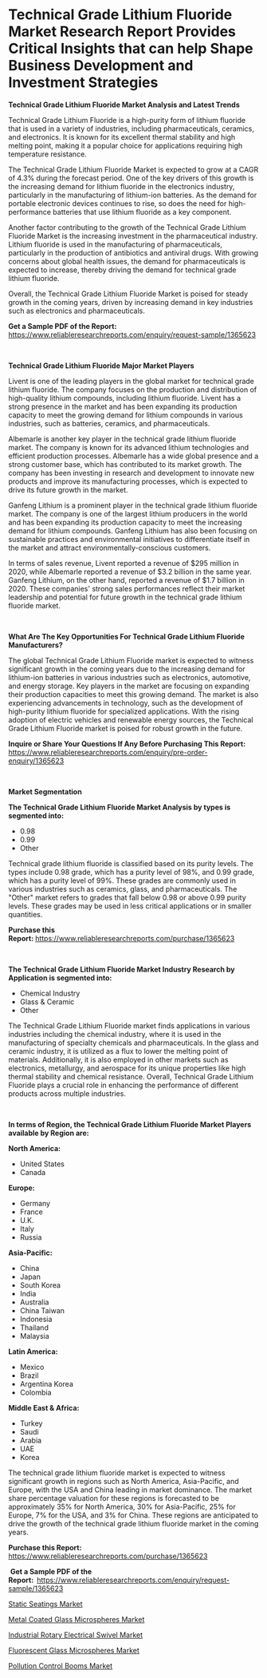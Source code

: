 <p><h1>Technical Grade Lithium Fluoride Market Research Report Provides Critical Insights that can help Shape Business Development and Investment Strategies</h1></p><p><strong>Technical Grade Lithium Fluoride Market Analysis and Latest Trends</strong></p>
<p><p>Technical Grade Lithium Fluoride is a high-purity form of lithium fluoride that is used in a variety of industries, including pharmaceuticals, ceramics, and electronics. It is known for its excellent thermal stability and high melting point, making it a popular choice for applications requiring high temperature resistance.</p><p>The Technical Grade Lithium Fluoride Market is expected to grow at a CAGR of 4.3% during the forecast period. One of the key drivers of this growth is the increasing demand for lithium fluoride in the electronics industry, particularly in the manufacturing of lithium-ion batteries. As the demand for portable electronic devices continues to rise, so does the need for high-performance batteries that use lithium fluoride as a key component.</p><p>Another factor contributing to the growth of the Technical Grade Lithium Fluoride Market is the increasing investment in the pharmaceutical industry. Lithium fluoride is used in the manufacturing of pharmaceuticals, particularly in the production of antibiotics and antiviral drugs. With growing concerns about global health issues, the demand for pharmaceuticals is expected to increase, thereby driving the demand for technical grade lithium fluoride.</p><p>Overall, the Technical Grade Lithium Fluoride Market is poised for steady growth in the coming years, driven by increasing demand in key industries such as electronics and pharmaceuticals.</p></p>
<p><strong>Get a Sample PDF of the Report:&nbsp;</strong> <a href="https://www.reliableresearchreports.com/enquiry/request-sample/1365623">https://www.reliableresearchreports.com/enquiry/request-sample/1365623</a></p>
<p>&nbsp;</p>
<p><strong>Technical Grade Lithium Fluoride Major Market Players</strong></p>
<p><p>Livent is one of the leading players in the global market for technical grade lithium fluoride. The company focuses on the production and distribution of high-quality lithium compounds, including lithium fluoride. Livent has a strong presence in the market and has been expanding its production capacity to meet the growing demand for lithium compounds in various industries, such as batteries, ceramics, and pharmaceuticals. </p><p>Albemarle is another key player in the technical grade lithium fluoride market. The company is known for its advanced lithium technologies and efficient production processes. Albemarle has a wide global presence and a strong customer base, which has contributed to its market growth. The company has been investing in research and development to innovate new products and improve its manufacturing processes, which is expected to drive its future growth in the market. </p><p>Ganfeng Lithium is a prominent player in the technical grade lithium fluoride market. The company is one of the largest lithium producers in the world and has been expanding its production capacity to meet the increasing demand for lithium compounds. Ganfeng Lithium has also been focusing on sustainable practices and environmental initiatives to differentiate itself in the market and attract environmentally-conscious customers. </p><p>In terms of sales revenue, Livent reported a revenue of $295 million in 2020, while Albemarle reported a revenue of $3.2 billion in the same year. Ganfeng Lithium, on the other hand, reported a revenue of $1.7 billion in 2020. These companies' strong sales performances reflect their market leadership and potential for future growth in the technical grade lithium fluoride market.</p></p>
<p>&nbsp;</p>
<p><strong>What Are The Key Opportunities For Technical Grade Lithium Fluoride Manufacturers?</strong></p>
<p><p>The global Technical Grade Lithium Fluoride market is expected to witness significant growth in the coming years due to the increasing demand for lithium-ion batteries in various industries such as electronics, automotive, and energy storage. Key players in the market are focusing on expanding their production capacities to meet this growing demand. The market is also experiencing advancements in technology, such as the development of high-purity lithium fluoride for specialized applications. With the rising adoption of electric vehicles and renewable energy sources, the Technical Grade Lithium Fluoride market is poised for robust growth in the future.</p></p>
<p><strong>Inquire or Share Your Questions If Any Before Purchasing This Report:</strong> <a href="https://www.reliableresearchreports.com/enquiry/pre-order-enquiry/1365623">https://www.reliableresearchreports.com/enquiry/pre-order-enquiry/1365623</a></p>
<p>&nbsp;</p>
<p><strong>Market Segmentation</strong></p>
<p><strong>The Technical Grade Lithium Fluoride Market Analysis by types is segmented into:</strong></p>
<p><ul><li>0.98</li><li>0.99</li><li>Other</li></ul></p>
<p><p>Technical grade lithium fluoride is classified based on its purity levels. The types include 0.98 grade, which has a purity level of 98%, and 0.99 grade, which has a purity level of 99%. These grades are commonly used in various industries such as ceramics, glass, and pharmaceuticals. The "Other" market refers to grades that fall below 0.98 or above 0.99 purity levels. These grades may be used in less critical applications or in smaller quantities.</p></p>
<p><strong>Purchase this Report:&nbsp;</strong><a href="https://www.reliableresearchreports.com/purchase/1365623">https://www.reliableresearchreports.com/purchase/1365623</a></p>
<p>&nbsp;</p>
<p><strong>The Technical Grade Lithium Fluoride Market Industry Research by Application is segmented into:</strong></p>
<p><ul><li>Chemical Industry</li><li>Glass & Ceramic</li><li>Other</li></ul></p>
<p><p>The Technical Grade Lithium Fluoride market finds applications in various industries including the chemical industry, where it is used in the manufacturing of specialty chemicals and pharmaceuticals. In the glass and ceramic industry, it is utilized as a flux to lower the melting point of materials. Additionally, it is also employed in other markets such as electronics, metallurgy, and aerospace for its unique properties like high thermal stability and chemical resistance. Overall, Technical Grade Lithium Fluoride plays a crucial role in enhancing the performance of different products across multiple industries.</p></p>
<p>&nbsp;</p>
<p><strong>In terms of Region, the Technical Grade Lithium Fluoride Market Players available by Region are:</strong></p>
<p>
    <p> <strong> North America: </strong>
        <ul>
            <li>United States</li>
            <li>Canada</li>
        </ul>
        </p> 
    <p> <strong> Europe: </strong>
        <ul>
            <li>Germany</li>
            <li>France</li>
            <li>U.K.</li>
            <li>Italy</li>
            <li>Russia</li>
        </ul>
        </p> 
    <p> <strong> Asia-Pacific: </strong>
        <ul>
            <li>China</li>
            <li>Japan</li>
            <li>South Korea</li>
            <li>India</li>
            <li>Australia</li>
            <li>China Taiwan</li>
            <li>Indonesia</li>
            <li>Thailand</li>
            <li>Malaysia</li>
        </ul>
        </p> 
    <p> <strong> Latin America: </strong>
        <ul>
            <li>Mexico</li>
            <li>Brazil</li>
            <li>Argentina Korea</li>
            <li>Colombia</li>
        </ul>
        </p> 
    <p> <strong> Middle East & Africa: </strong>
        <ul>
            <li>Turkey</li>
            <li>Saudi</li>
            <li>Arabia</li>
            <li>UAE</li>
            <li>Korea</li>
        </ul>
    </p>
    </p>
<p><p>The technical grade lithium fluoride market is expected to witness significant growth in regions such as North America, Asia-Pacific, and Europe, with the USA and China leading in market dominance. The market share percentage valuation for these regions is forecasted to be approximately 35% for North America, 30% for Asia-Pacific, 25% for Europe, 7% for the USA, and 3% for China. These regions are anticipated to drive the growth of the technical grade lithium fluoride market in the coming years.</p></p>
<p><strong>Purchase this Report: </strong><a href="https://www.reliableresearchreports.com/purchase/1365623">https://www.reliableresearchreports.com/purchase/1365623</a></p>
<p>&nbsp;<strong>Get a Sample PDF of the Report:&nbsp;&nbsp;</strong><a href="https://www.reliableresearchreports.com/enquiry/request-sample/1365623">https://www.reliableresearchreports.com/enquiry/request-sample/1365623</a></p>
<p><strong></strong></p>
<p><p><a href="https://medium.com/@henrywheeler53/static-seatings-market-furnishes-information-on-market-share-market-trends-and-market-growth-4fce72b4e67e">Static Seatings Market</a></p><p><a href="https://github.com/WillieWoodard/Market-Research-Report-List-3/blob/main/metal-coated-glass-microspheres-market.md">Metal Coated Glass Microspheres Market</a></p><p><a href="https://medium.com/@dexterhayes2023/industrial-rotary-electrical-swivel-market-exploring-market-share-market-trends-and-future-589a140caa05">Industrial Rotary Electrical Swivel Market</a></p><p><a href="https://github.com/Sarissaschmalingtr6fz2739/Market-Research-Report-List-1/blob/main/fluorescent-glass-microspheres-market.md">Fluorescent Glass Microspheres Market</a></p><p><a href="https://medium.com/@henrywheeler53/pollution-control-booms-market-report-reveals-the-latest-trends-and-growth-opportunities-of-this-97f2569f14d9">Pollution Control Booms Market</a></p></p>